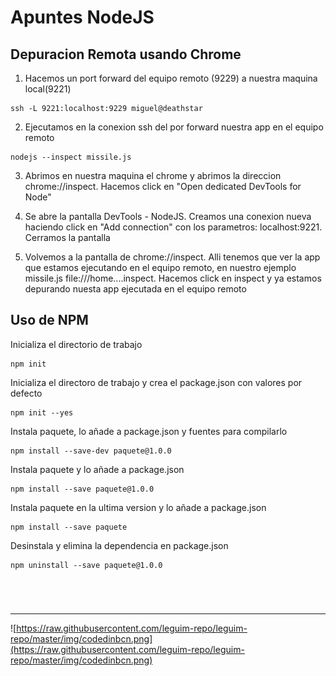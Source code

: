 # Apuntes NodeJS

## Depuracion Remota usando Chrome

1. Hacemos un port forward del equipo remoto (9229) a nuestra maquina local(9221)

```console
ssh -L 9221:localhost:9229 miguel@deathstar
```

2. Ejecutamos en la conexion ssh del por forward nuestra app en el equipo remoto

```console
nodejs --inspect missile.js
```

3. Abrimos en nuestra maquina el chrome y abrimos la direccion chrome://inspect. Hacemos click en "Open dedicated DevTools for Node"


4. Se abre la pantalla DevTools - NodeJS. Creamos una conexion nueva haciendo click en "Add connection" con los parametros: localhost:9221. Cerramos la pantalla

5. Volvemos a la pantalla de chrome://inspect. Alli tenemos que ver la app que estamos ejecutando en el equipo remoto, en nuestro ejemplo missile.js file:///home....inspect. Hacemos click en inspect y ya estamos depurando nuesta app ejecutada en el equipo remoto

## Uso de NPM

Inicializa el directorio de trabajo

```console
npm init
```

Inicializa el directoro de trabajo y crea el package.json con valores por defecto

```console
npm init --yes
```

Instala paquete, lo añade a package.json y fuentes para compilarlo

```console
npm install --save-dev paquete@1.0.0
```

Instala paquete y lo añade a package.json

```console
npm install --save paquete@1.0.0
```

Instala paquete en la ultima version y lo añade a package.json

```console
npm install --save paquete
```

Desinstala y elimina la dependencia en package.json

```console
npm uninstall --save paquete@1.0.0
```


```console
```


```console
```

```console
```

```console
```

---
<!-- Pit i Collons -->
![https://raw.githubusercontent.com/leguim-repo/leguim-repo/master/img/codedinbcn.png](https://raw.githubusercontent.com/leguim-repo/leguim-repo/master/img/codedinbcn.png)